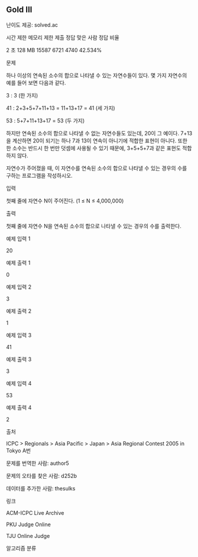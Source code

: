 ## Gold III

난이도 제공: solved.ac

시간 제한	메모리 제한	제출	정답	맞은 사람	정답 비율

2 초	128 MB	15587	6721	4740	42.534%

문제

하나 이상의 연속된 소수의 합으로 나타낼 수 있는 자연수들이 있다. 몇 가지 자연수의 예를 들어 보면 다음과 같다.

3 : 3 (한 가지)

41 : 2+3+5+7+11+13 = 11+13+17 = 41 (세 가지)

53 : 5+7+11+13+17 = 53 (두 가지)

하지만 연속된 소수의 합으로 나타낼 수 없는 자연수들도 있는데, 20이 그 예이다. 7+13을 계산하면 20이 되기는 하나 7과 13이 연속이 아니기에 적합한 표현이 아니다. 또한 한 소수는 반드시 한 번만 덧셈에 사용될 수 있기 때문에, 3+5+5+7과 같은 표현도 적합하지 않다.



자연수가 주어졌을 때, 이 자연수를 연속된 소수의 합으로 나타낼 수 있는 경우의 수를 구하는 프로그램을 작성하시오.



입력

첫째 줄에 자연수 N이 주어진다. (1 ≤ N ≤ 4,000,000)



출력

첫째 줄에 자연수 N을 연속된 소수의 합으로 나타낼 수 있는 경우의 수를 출력한다.



예제 입력 1

20

예제 출력 1

0

예제 입력 2

3

예제 출력 2

1

예제 입력 3

41

예제 출력 3

3

예제 입력 4

53

예제 출력 4

2

출처

ICPC > Regionals > Asia Pacific > Japan > Asia Regional Contest 2005 in Tokyo A번



문제를 번역한 사람: author5

문제의 오타를 찾은 사람: d252b

데이터를 추가한 사람: thesulks

링크

ACM-ICPC Live Archive

PKU Judge Online

TJU Online Judge

알고리즘 분류
